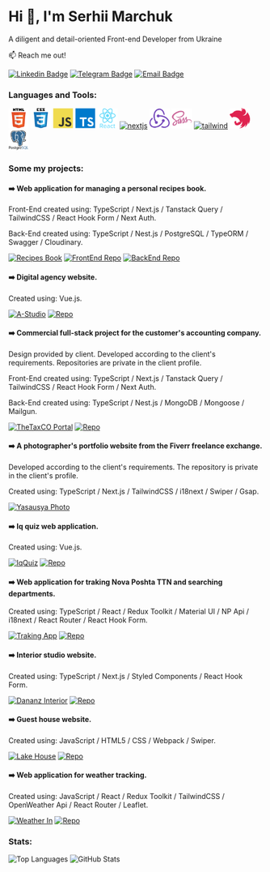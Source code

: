 # Hi 👋, I'm Serhii Marchuk
A diligent and detail-oriented Front-end Developer from Ukraine

📫 Reach me out!

[![Linkedin Badge](https://img.shields.io/badge/LinkedIn-white?style=flat&logo=linkedin&logoColor=white&labelColor=%230A66C2&color=%230A66C2)](http://www.linkedin.com/in/serhiimarchuk) [![Telegram Badge](https://img.shields.io/badge/Telegram-white?style=flat&logo=telegram&logoColor=white&labelColor=%2326A5E4&color=%2326A5E4)](https://t.me/Sergii_Marchuk) [![Email Badge](https://img.shields.io/badge/Email-white?style=flat&logo=gmail&logoColor=white&labelColor=%23EA4335&color=%23EA4335)](mailto:marchuk1992@gmail.com)

### Languages and Tools:
[<img src="https://raw.githubusercontent.com/devicons/devicon/master/icons/html5/html5-original-wordmark.svg" alt="html5" width="40" height="40"/>](https://www.w3.org/html/) [<img src="https://raw.githubusercontent.com/devicons/devicon/master/icons/css3/css3-original-wordmark.svg" alt="css3" width="40" height="40"/>](https://www.w3schools.com/css/) [<img src="https://raw.githubusercontent.com/devicons/devicon/master/icons/javascript/javascript-original.svg" alt="javascript0" width="40" height="40"/>](https://developer.mozilla.org/en-US/docs/Web/JavaScript) [<img src="https://raw.githubusercontent.com/devicons/devicon/master/icons/typescript/typescript-original.svg" alt="typescript" width="40" height="40"/>](https://www.typescriptlang.org/) [<img src="https://raw.githubusercontent.com/devicons/devicon/master/icons/react/react-original-wordmark.svg" alt="react" width="40" height="40"/>](https://reactjs.org/) [<img src="https://cdn.worldvectorlogo.com/logos/nextjs-2.svg" alt="nextjs" width="40" height="40"/>](https://nextjs.org/) [<img src="https://raw.githubusercontent.com/devicons/devicon/master/icons/redux/redux-original.svg" alt="redux" width="40" height="40"/>](https://redux.js.org) [<img src="https://raw.githubusercontent.com/devicons/devicon/master/icons/sass/sass-original.svg" alt="sass" width="40" height="40"/>](https://sass-lang.com) [<img src="https://www.vectorlogo.zone/logos/tailwindcss/tailwindcss-icon.svg" alt="tailwind" width="40" height="40"/>](https://tailwindcss.com/) [<img src="https://raw.githubusercontent.com/devicons/devicon/master/icons/nestjs/nestjs-original.svg" alt="nestjs" width="40" height="40"/>](https://nestjs.com/) [<img src="https://raw.githubusercontent.com/devicons/devicon/master/icons/postgresql/postgresql-original-wordmark.svg" alt="postgresql" width="40" height="40"/>](https://www.postgresql.org)

### Some my projects:
#### ➡️ Web application for managing a personal  recipes book.

Front-End created using: TypeScript / Next.js / Tanstack Query / TailwindCSS / React Hook Form / Next Auth. 

Back-End created using: TypeScript / Nest.js / PostgreSQL / TypeORM / Swagger / Cloudinary.

[![Recipes Book](https://img.shields.io/badge/Recipes%20Book-white?style=for-the-badge&color=25c2a0)](https://recipes-book-frontend.vercel.app/) [![FrontEnd Repo](https://img.shields.io/badge/FrontEnd%20Repo-white?style=for-the-badge&logo=github&logoColor=white&color=373f51)](https://github.com/MarS-27/recipes-book-frontend) [![BackEnd Repo](https://img.shields.io/badge/BackEnd%20Repo-white?style=for-the-badge&logo=github&logoColor=white&color=242e34)](https://github.com/MarS-27/recipes-book-backend)
#### ➡️ Digital agency website. 
Сreated using: Vue.js.

[![A-Studio](https://img.shields.io/badge/A%20Studio-white?style=for-the-badge&color=25c2a0)](https://a-studio-peach.vercel.app/) [![Repo](https://img.shields.io/badge/Repo-white?style=for-the-badge&logo=github&logoColor=white&color=373f51)](https://github.com/MarS-27/A-Studio)
#### ➡️ Commercial full-stack project for the customer's accounting company. 
Design provided by client. Developed according to the client's requirements. Repositories are private in the client profile.

Front-End created using: TypeScript / Next.js / Tanstack Query / TailwindCSS / React Hook Form / Next Auth.

Back-End created using: TypeScript / Nest.js / MongoDB / Mongoose / Mailgun.

[![TheTaxCO Portal](https://img.shields.io/badge/TheTaxCO%20Portal-white?style=for-the-badge&color=25c2a0)](https://portal.thetaxco.ca/) [![Repo](https://img.shields.io/badge/Repo-white?style=for-the-badge&logo=github&logoColor=white&color=373f51)](https://github.com/MarS-27/portal-thetaxco)
#### ➡️ A photographer's portfolio website from the Fiverr freelance exchange. 
Developed according to the client's requirements. The repository is private in the client's profile.

Сreated using: TypeScript / Next.js / TailwindCSS / i18next / Swiper / Gsap.

[![Yasausya Photo](https://img.shields.io/badge/Yasausya%20Photo-white?style=for-the-badge&color=25c2a0)](https://yasausya.com/) 
#### ➡️ Iq quiz web application. 
Сreated using: Vue.js.

[![IqQuiz](https://img.shields.io/badge/IqQuiz-white?style=for-the-badge&color=25c2a0)](https://iq-quiz-test.vercel.app/) [![Repo](https://img.shields.io/badge/Repo-white?style=for-the-badge&logo=github&logoColor=white&color=373f51)](https://github.com/MarS-27/IqQuiz-test)
#### ➡️ Web application for traking Nova Poshta TTN and searching departments.
Сreated using: TypeScript / React / Redux Toolkit / Material UI / NP Api / i18next / React Router / React Hook Form.

[![Traking App](https://img.shields.io/badge/Traking%20App-white?style=for-the-badge&color=25c2a0)](https://mars-27.github.io/np-app-test/) [![Repo](https://img.shields.io/badge/Repo-white?style=for-the-badge&logo=github&logoColor=white&color=373f51)](https://github.com/MarS-27/np-app-test)
#### ➡️ Interior studio website. 
Сreated using: TypeScript / Next.js / Styled Components / React Hook Form.

[![Dananz Interior](https://img.shields.io/badge/Dananz%20Interior-white?style=for-the-badge&color=25c2a0)](https://dananz-interior.vercel.app/) [![Repo](https://img.shields.io/badge/Repo-white?style=for-the-badge&logo=github&logoColor=white&color=373f51)](https://github.com/MarS-27/dananz-interior)
#### ➡️ Guest house website. 
Сreated using: JavaScript / HTML5 / CSS / Webpack / Swiper.

[![Lake House](https://img.shields.io/badge/Lake%20House-white?style=for-the-badge&color=25c2a0)](https://mars-27.github.io/lake-house/) [![Repo](https://img.shields.io/badge/Repo-white?style=for-the-badge&logo=github&logoColor=white&color=373f51)](https://github.com/MarS-27/lake-house)
#### ➡️  Web application for weather tracking.
Сreated using: JavaScript / React / Redux Toolkit / TailwindCSS / OpenWeather Api / React Router / Leaflet.

[![Weather In](https://img.shields.io/badge/Weather%20In-white?style=for-the-badge&color=25c2a0)](https://mars-27.github.io/weather-in/) [![Repo](https://img.shields.io/badge/Repo-white?style=for-the-badge&logo=github&logoColor=white&color=373f51)](https://github.com/MarS-27/weather-in)

### Stats:
![Top Languages](https://github-readme-stats.vercel.app/api/top-langs?username=mars-27&show_icons=true&locale=en&layout=compact&theme=calm)
![GitHub Stats](https://github-readme-stats.vercel.app/api?username=mars-27&show_icons=true&locale=en&theme=calm)



